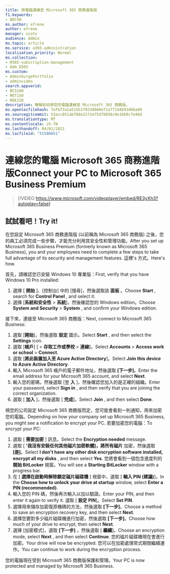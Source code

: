 ```yaml
---
title: 將電腦連線至 Microsoft 365 商務進階版
f1.keywords:
- NOCSH
ms.author: efrene
author: efrene
manager: scotv
audience: Admin
ms.topic: article
ms.service: o365-administration
localization_priority: Normal
ms.collection:
- M365-subscription-management
- Adm_O365
ms.custom:
- AdminSurgePortfolio
- adminvideo
search.appverid:
- BCS160
- MET150
- MOE150
description: 瞭解如何將您的電腦連線至 Microsoft 365 商務版。
ms.openlocfilehash: 7afbf3a1a515b1f023d660e72a77144b93d66a89
ms.sourcegitcommit: 53acc851abf68e2272e75df0856c0e16b0c7e48d
ms.translationtype: MT
ms.contentlocale: zh-TW
ms.lasthandoff: 04/02/2021
ms.locfileid: "51580651"
---
```

# <a name="connect-your-pc-to-microsoft-365-business-premium"></a><span data-ttu-id="f7ca9-103">連線您的電腦 Microsoft 365 商務進階版</span><span class="sxs-lookup"><span data-stu-id="f7ca9-103">Connect your PC to Microsoft 365 Business Premium</span></span>

> [!VIDEO https://www.microsoft.com/videoplayer/embed/RE3yXh3?autoplay=false]

## <a name="try-it"></a><span data-ttu-id="f7ca9-104">試試看吧！</span><span class="sxs-lookup"><span data-stu-id="f7ca9-104">Try it!</span></span>
<span data-ttu-id="f7ca9-105">在您設定 Microsoft 365 商務進階版 (以前稱為 Microsoft 365 商務版) 之後，您的員工必須完成一些步驟，才能充分利用其安全性和管理功能。</span><span class="sxs-lookup"><span data-stu-id="f7ca9-105">After you set up Microsoft 365 Business Premium (formerly known as Microsoft 365 Business), you and your employees need to complete a few steps to take full advantage of its security and management features.</span></span> <span data-ttu-id="f7ca9-106">這裡&#39;s 方式。</span><span class="sxs-lookup"><span data-stu-id="f7ca9-106">Here&#39;s how.</span></span>

<span data-ttu-id="f7ca9-107">首先，請確認您已安裝 Windows 10 專業版：</span><span class="sxs-lookup"><span data-stu-id="f7ca9-107">First, verify that you have Windows 10 Pro installed:</span></span>

1. <span data-ttu-id="f7ca9-108">選擇 [  **開始** ]、[控制台] 中的 [搜尋]，然後選取該  **面板** 。</span><span class="sxs-lookup"><span data-stu-id="f7ca9-108">Choose  **Start** , search for  **Control Panel** , and select it.</span></span>
2. <span data-ttu-id="f7ca9-109">選擇 [**系統和安全性**   >   **系統**]，然後確認您的 Windows edition。</span><span class="sxs-lookup"><span data-stu-id="f7ca9-109">Choose  **System and Security**  >  **System** , and confirm your Windows edition.</span></span>

<span data-ttu-id="f7ca9-110">接下來，連接至 Microsoft 365 商務版：</span><span class="sxs-lookup"><span data-stu-id="f7ca9-110">Next, connect to Microsoft 365 Business:</span></span>

1. <span data-ttu-id="f7ca9-111">選取 [**開始**]，然後選取 **設定** 圖示。</span><span class="sxs-lookup"><span data-stu-id="f7ca9-111">Select  **Start** , and then select the  **Settings** icon.</span></span>
2. <span data-ttu-id="f7ca9-112">選取 [**帳戶**] [  >   **存取工作或學校**   >   **連線**]。</span><span class="sxs-lookup"><span data-stu-id="f7ca9-112">Select  **Accounts** >  **Access work or school**  >  **Connect**.</span></span>
3. <span data-ttu-id="f7ca9-113">選取 [**將此裝置加入至 Azure Active Directory**]。</span><span class="sxs-lookup"><span data-stu-id="f7ca9-113">Select  **Join this device to Azure Active Directory**.</span></span>
4. <span data-ttu-id="f7ca9-114">輸入 Microsoft 365 帳戶的電子郵件地址，然後選取 **[下一步]**。</span><span class="sxs-lookup"><span data-stu-id="f7ca9-114">Enter the email address for your Microsoft 365 account, and select  **Next**.</span></span>
5. <span data-ttu-id="f7ca9-115">輸入您的密碼，然後選取 [登  **入** ]，然後確認您加入的是正確的組織。</span><span class="sxs-lookup"><span data-stu-id="f7ca9-115">Enter your password, select  **Sign in** , and then verify that you are joining the correct organization.</span></span>
6. <span data-ttu-id="f7ca9-116">選取 [  **加入** ]，然後選取 [  **完成**]。</span><span class="sxs-lookup"><span data-stu-id="f7ca9-116">Select  **Join** , and then select  **Done**.</span></span>

<span data-ttu-id="f7ca9-117">視您的公司設定 Microsoft 365 商務版而定，您可能會看到一則通知，用來加密您的電腦。</span><span class="sxs-lookup"><span data-stu-id="f7ca9-117">Depending on how your company set up Microsoft 365 Business, you might see a notification to encrypt your PC.</span></span> <span data-ttu-id="f7ca9-118">若要加密您的電腦：</span><span class="sxs-lookup"><span data-stu-id="f7ca9-118">To encrypt your PC:</span></span>

1. <span data-ttu-id="f7ca9-119">選取 [  **需要加密**  ] 訊息。</span><span class="sxs-lookup"><span data-stu-id="f7ca9-119">Select the  **Encryption needed**  message.</span></span>
2. <span data-ttu-id="f7ca9-120">選取 [  **&#39;我沒有安裝任何其他磁片加密軟體]，將所有磁片** 加密，然後選取  **[是]**。</span><span class="sxs-lookup"><span data-stu-id="f7ca9-120">Select  **I don&#39;t have any other disk encryption software installed, encrypt all my disks** , and then select  **Yes**.</span></span> <span data-ttu-id="f7ca9-121">您將會看到一個包含進度列的 **開始 BitLocker** 視窗。</span><span class="sxs-lookup"><span data-stu-id="f7ca9-121">You will see a  **Starting BitLocker**  window with a progress bar.</span></span>
3. <span data-ttu-id="f7ca9-122">在 [  **選擇在啟動時解除鎖定磁片磁碟機**  ] 視窗中，選取 [ **輸入 PIN (建議)**]。</span><span class="sxs-lookup"><span data-stu-id="f7ca9-122">In the  **Choose how to unlock your drive at startup**  window, select **Enter a PIN (recommended)**.</span></span>
4. <span data-ttu-id="f7ca9-123">輸入您的 PIN 碼，然後再次輸入以加以驗證。</span><span class="sxs-lookup"><span data-stu-id="f7ca9-123">Enter your PIN, and then enter it again to verify it.</span></span> <span data-ttu-id="f7ca9-124">選取 [  **設定 PIN**]。</span><span class="sxs-lookup"><span data-stu-id="f7ca9-124">Select  **Set PIN**.</span></span>
5. <span data-ttu-id="f7ca9-125">選擇用來儲存加密復原機碼的方法，然後選取  **[下一步]**。</span><span class="sxs-lookup"><span data-stu-id="f7ca9-125">Choose a method to save an encryption recovery key, and then select  **Next**.</span></span>
6. <span data-ttu-id="f7ca9-126">選擇您要對多少磁片磁碟機進行加密，然後選取  **[下一步]**。</span><span class="sxs-lookup"><span data-stu-id="f7ca9-126">Choose how much of your drive to encrypt, then select  **Next**.</span></span>
7. <span data-ttu-id="f7ca9-127">選擇 [加密模式]，選取  **[下一步]** ，然後選取 [  **繼續**]。</span><span class="sxs-lookup"><span data-stu-id="f7ca9-127">Choose an encryption mode, select  **Next** , and then select  **Continue**.</span></span> <span data-ttu-id="f7ca9-128">您的磁片磁碟機現在會進行加密。</span><span class="sxs-lookup"><span data-stu-id="f7ca9-128">Your drive will now be encrypted.</span></span> <span data-ttu-id="f7ca9-129">您可以在加密處理常式期間繼續運作。</span><span class="sxs-lookup"><span data-stu-id="f7ca9-129">You can continue to work during the encryption process.</span></span>

<span data-ttu-id="f7ca9-130">您的電腦現在受到 Microsoft 365 商務版保護和管理。</span><span class="sxs-lookup"><span data-stu-id="f7ca9-130">Your PC is now protected and managed by Microsoft 365 Business.</span></span>
